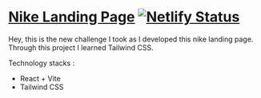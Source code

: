 # [Nike Landing Page](https://nike-landing-page-as.netlify.app/) [![Netlify Status](https://api.netlify.com/api/v1/badges/785c61b1-49cf-422b-9ccf-57cd85ca904b/deploy-status)](https://app.netlify.com/sites/nike-landing-page-as/deploys)

Hey, this is the new challenge I took as I developed this nike landing page. Through this project I learned Tailwind CSS.

Technology stacks :

- React + Vite
- Tailwind CSS
